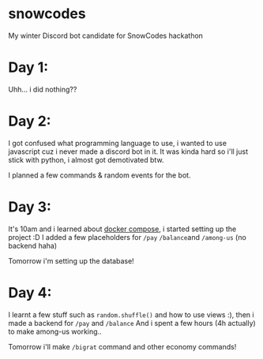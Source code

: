 # snowcodes
My winter Discord bot candidate for SnowCodes hackathon

# Day 1:
Uhh... i did nothing??

# Day 2:
I got confused what programming language to use, i wanted to use javascript cuz i never made a discord bot in it.
It was kinda hard so i'll just stick with python, i almost got demotivated btw.

I planned a few commands & random events for the bot.

# Day 3:
It's 10am and i learned about [docker compose](https://www.youtube.com/watch?v=HG6yIjZapSA), i started setting up the project :D
I added a few placeholders for `/pay` `/balance`and `/among-us` (no backend haha)

Tomorrow i'm setting up the database!

# Day 4:
I learnt a few stuff such as `random.shuffle()` and how to use views :), then i made a backend for `/pay` and `/balance`
And i spent a few hours (4h actually) to make among-us working..

Tomorrow i'll make `/bigrat` command and other economy commands!
